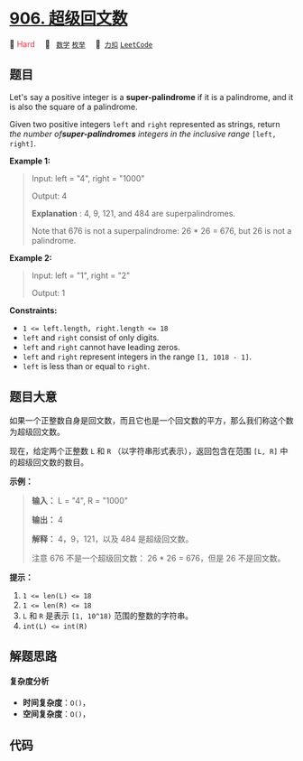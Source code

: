 # [906. 超级回文数](https://2xiao.github.io/leetcode-js/problem/0906.html)

🔴 <font color=#ff334b>Hard</font>&emsp; 🔖&ensp; [`数学`](/tag/math.md) [`枚举`](/tag/enumeration.md)&emsp; 🔗&ensp;[`力扣`](https://leetcode.cn/problems/super-palindromes) [`LeetCode`](https://leetcode.com/problems/super-palindromes)

## 题目

Let's say a positive integer is a **super-palindrome** if it is a palindrome,
and it is also the square of a palindrome.

Given two positive integers `left` and `right` represented as strings, return
_the number of**super-palindromes** integers in the inclusive range_ `[left,
right]`.



**Example 1:**

> Input: left = "4", right = "1000"
> 
> Output: 4
> 
> **Explanation** : 4, 9, 121, and 484 are superpalindromes.
> 
> Note that 676 is not a superpalindrome: 26 * 26 = 676, but 26 is not a palindrome.

**Example 2:**

> Input: left = "1", right = "2"
> 
> Output: 1

**Constraints:**

  * `1 <= left.length, right.length <= 18`
  * `left` and `right` consist of only digits.
  * `left` and `right` cannot have leading zeros.
  * `left` and `right` represent integers in the range `[1, 1018 - 1]`.
  * `left` is less than or equal to `right`.


## 题目大意

如果一个正整数自身是回文数，而且它也是一个回文数的平方，那么我们称这个数为超级回文数。

现在，给定两个正整数 `L` 和 `R` （以字符串形式表示），返回包含在范围 `[L, R]` 中的超级回文数的数目。



**示例：**

> 
> 
> 
> 
> 
> **输入：** L = "4", R = "1000"
> 
> **输出：** 4
> 
> **解释：** 4，9，121，以及 484 是超级回文数。
> 
> 注意 676 不是一个超级回文数： 26 * 26 = 676，但是 26 不是回文数。



**提示：**

  1. `1 <= len(L) <= 18`
  2. `1 <= len(R) <= 18`
  3. `L` 和 `R` 是表示 `[1, 10^18)` 范围的整数的字符串。
  4. `int(L) <= int(R)`




## 解题思路

#### 复杂度分析

- **时间复杂度**：`O()`，
- **空间复杂度**：`O()`，

## 代码

```javascript

```